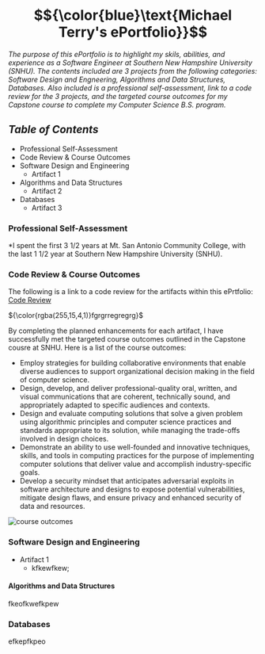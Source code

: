 # $${\color{blue}\text{Michael Terry's ePortfolio}}$$
*The purpose of this ePortfolio is to highlight my skils, abilities, and experience as a Software Engineer at Southern New Hampshire University (SNHU). The contents included are 3 projects from the following categories: Software Design and Engneering, Algorithms and Data Structures, Databases. Also included is a professional self-assessment, link to a code review for the 3 projects, and the targeted course outcomes for my Capstone course to complete my Computer Science B.S. program.*

## $\textit{Table of Contents}$
- Professional Self-Assessment
- Code Review & Course Outcomes
- Software Design and Engineering
    - Artifact 1
- Algorithms and Data Structures
    - Artifact 2
- Databases
    - Artifact 3

### Professional Self-Assessment
*I spent the first 3 1/2 years at Mt. San Antonio Community College, with the last 1 1/2 year at Southern New Hampshire University (SNHU). 

### Code Review & Course Outcomes
The following is a link to a code review for the artifacts within this ePrtfolio: [Code Review](https://youtu.be/nm4sq8rb4j4)


${\color{rgba(255,15,4,1)}fgrgrregregrg}$


By completing the planned enhancements for each artifact, I have successfully met the targeted course outcomes outlined in the Capstone cousre at SNHU. Here is a list of the course outcomes:

- Employ strategies for building collaborative environments that enable diverse audiences to support organizational decision making in the field of computer science.
- Design, develop, and deliver professional-quality oral, written, and visual communications that are coherent, technically sound, and appropriately adapted to specific audiences and contexts.
- Design and evaluate computing solutions that solve a given problem using algorithmic principles and computer science practices and standards appropriate to its solution, while managing the trade-offs involved in design choices.
- Demonstrate an ability to use well-founded and innovative techniques, skills, and tools in computing practices for the purpose of implementing computer solutions that deliver value and accomplish industry-specific goals.
- Develop a security mindset that anticipates adversarial exploits in software architecture and designs to expose potential vulnerabilities, mitigate design flaws, and ensure privacy and enhanced security of data and resources.

![course outcomes](https://github.com/miketerry021/miketerry021.github.io/assets/125935720/b3f6f30d-425a-4344-8e3b-1c15af01f26a)

### Software Design and Engineering
- Artifact 1
    - kfkewfkew;

#### Algorithms and Data Structures
fkeofkwefkpew

### Databases
efkepfkpeo
